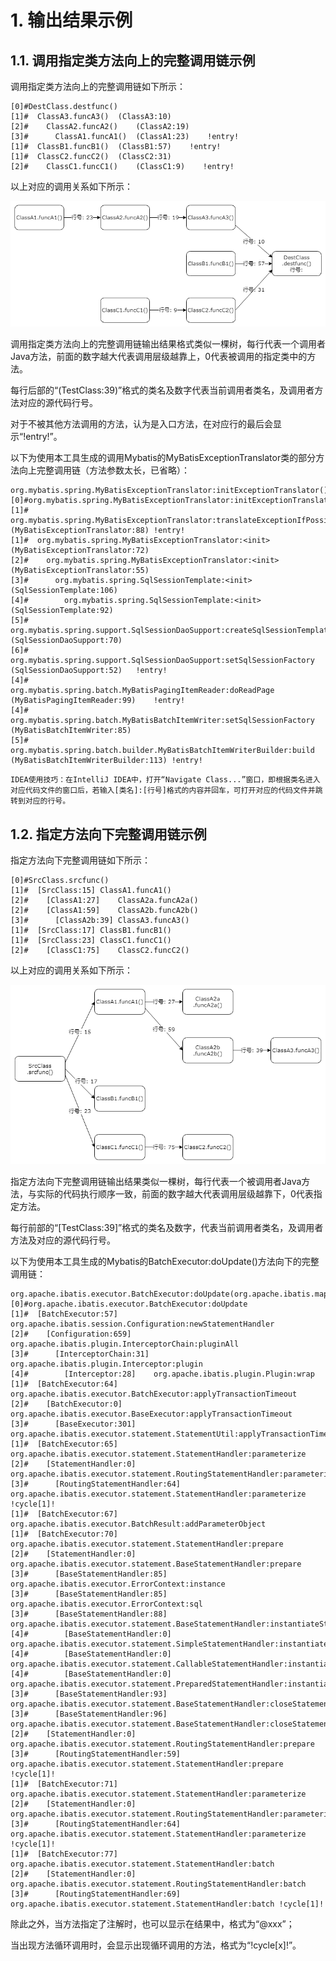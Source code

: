 # 1. 输出结果示例

## 1.1. 调用指定类方法向上的完整调用链示例

调用指定类方法向上的完整调用链如下所示：

```
[0]#DestClass.destfunc()
[1]#  ClassA3.funcA3()	(ClassA3:10)
[2]#    ClassA2.funcA2()	(ClassA2:19)
[3]#      ClassA1.funcA1()	(ClassA1:23)    !entry!
[1]#  ClassB1.funcB1()	(ClassB1:57)    !entry!
[1]#  ClassC2.funcC2()	(ClassC2:31)
[2]#    ClassC1.funcC1()	(ClassC1:9)    !entry!
```

以上对应的调用关系如下所示：

![](pic/example-cg-4callee.png)

调用指定类方法向上的完整调用链输出结果格式类似一棵树，每行代表一个调用者Java方法，前面的数字越大代表调用层级越靠上，0代表被调用的指定类中的方法。

每行后部的“(TestClass:39)”格式的类名及数字代表当前调用者类名，及调用者方法对应的源代码行号。

对于不被其他方法调用的方法，认为是入口方法，在对应行的最后会显示“!entry!”。

以下为使用本工具生成的调用Mybatis的MyBatisExceptionTranslator类的部分方法向上完整调用链（方法参数太长，已省略）：

```
org.mybatis.spring.MyBatisExceptionTranslator:initExceptionTranslator()
[0]#org.mybatis.spring.MyBatisExceptionTranslator:initExceptionTranslator
[1]#  org.mybatis.spring.MyBatisExceptionTranslator:translateExceptionIfPossible	(MyBatisExceptionTranslator:88)	!entry!
[1]#  org.mybatis.spring.MyBatisExceptionTranslator:<init>	(MyBatisExceptionTranslator:72)
[2]#    org.mybatis.spring.MyBatisExceptionTranslator:<init>	(MyBatisExceptionTranslator:55)
[3]#      org.mybatis.spring.SqlSessionTemplate:<init>	(SqlSessionTemplate:106)
[4]#        org.mybatis.spring.SqlSessionTemplate:<init>	(SqlSessionTemplate:92)
[5]#          org.mybatis.spring.support.SqlSessionDaoSupport:createSqlSessionTemplate	(SqlSessionDaoSupport:70)
[6]#            org.mybatis.spring.support.SqlSessionDaoSupport:setSqlSessionFactory	(SqlSessionDaoSupport:52)	!entry!
[4]#        org.mybatis.spring.batch.MyBatisPagingItemReader:doReadPage	(MyBatisPagingItemReader:99)	!entry!
[4]#        org.mybatis.spring.batch.MyBatisBatchItemWriter:setSqlSessionFactory	(MyBatisBatchItemWriter:85)
[5]#          org.mybatis.spring.batch.builder.MyBatisBatchItemWriterBuilder:build	(MyBatisBatchItemWriterBuilder:113)	!entry!
```

`IDEA使用技巧：在IntelliJ IDEA中，打开“Navigate Class...”窗口，即根据类名进入对应代码文件的窗口后，若输入[类名]:[行号]格式的内容并回车，可打开对应的代码文件并跳转到对应的行号。`

## 1.2. 指定方法向下完整调用链示例

指定方法向下完整调用链如下所示：

```
[0]#SrcClass.srcfunc()
[1]#  [SrcClass:15]	ClassA1.funcA1()
[2]#    [ClassA1:27]	ClassA2a.funcA2a()
[2]#    [ClassA1:59]	ClassA2b.funcA2b()
[3]#      [ClassA2b:39]	ClassA3.funcA3()
[1]#  [SrcClass:17]	ClassB1.funcB1()
[1]#  [SrcClass:23]	ClassC1.funcC1()
[2]#    [ClassC1:75]	ClassC2.funcC2()
```

以上对应的调用关系如下所示：

![](pic/example-cg-4caller.png)

指定方法向下完整调用链输出结果类似一棵树，每行代表一个被调用者Java方法，与实际的代码执行顺序一致，前面的数字越大代表调用层级越靠下，0代表指定方法。

每行前部的“\[TestClass:39\]”格式的类名及数字，代表当前调用者类名，及调用者方法及对应的源代码行号。

以下为使用本工具生成的Mybatis的BatchExecutor:doUpdate()方法向下的完整调用链：

```
org.apache.ibatis.executor.BatchExecutor:doUpdate(org.apache.ibatis.mapping.MappedStatement,java.lang.Object)
[0]#org.apache.ibatis.executor.BatchExecutor:doUpdate
[1]#  [BatchExecutor:57]	org.apache.ibatis.session.Configuration:newStatementHandler
[2]#    [Configuration:659]	org.apache.ibatis.plugin.InterceptorChain:pluginAll
[3]#      [InterceptorChain:31]	org.apache.ibatis.plugin.Interceptor:plugin
[4]#        [Interceptor:28]	org.apache.ibatis.plugin.Plugin:wrap
[1]#  [BatchExecutor:64]	org.apache.ibatis.executor.BatchExecutor:applyTransactionTimeout
[2]#    [BatchExecutor:0]	org.apache.ibatis.executor.BaseExecutor:applyTransactionTimeout
[3]#      [BaseExecutor:301]	org.apache.ibatis.executor.statement.StatementUtil:applyTransactionTimeout
[1]#  [BatchExecutor:65]	org.apache.ibatis.executor.statement.StatementHandler:parameterize
[2]#    [StatementHandler:0]	org.apache.ibatis.executor.statement.RoutingStatementHandler:parameterize
[3]#      [RoutingStatementHandler:64]	org.apache.ibatis.executor.statement.StatementHandler:parameterize	!cycle[1]!
[1]#  [BatchExecutor:67]	org.apache.ibatis.executor.BatchResult:addParameterObject
[1]#  [BatchExecutor:70]	org.apache.ibatis.executor.statement.StatementHandler:prepare
[2]#    [StatementHandler:0]	org.apache.ibatis.executor.statement.BaseStatementHandler:prepare
[3]#      [BaseStatementHandler:85]	org.apache.ibatis.executor.ErrorContext:instance
[3]#      [BaseStatementHandler:85]	org.apache.ibatis.executor.ErrorContext:sql
[3]#      [BaseStatementHandler:88]	org.apache.ibatis.executor.statement.BaseStatementHandler:instantiateStatement
[4]#        [BaseStatementHandler:0]	org.apache.ibatis.executor.statement.SimpleStatementHandler:instantiateStatement
[4]#        [BaseStatementHandler:0]	org.apache.ibatis.executor.statement.CallableStatementHandler:instantiateStatement
[4]#        [BaseStatementHandler:0]	org.apache.ibatis.executor.statement.PreparedStatementHandler:instantiateStatement
[3]#      [BaseStatementHandler:93]	org.apache.ibatis.executor.statement.BaseStatementHandler:closeStatement
[3]#      [BaseStatementHandler:96]	org.apache.ibatis.executor.statement.BaseStatementHandler:closeStatement
[2]#    [StatementHandler:0]	org.apache.ibatis.executor.statement.RoutingStatementHandler:prepare
[3]#      [RoutingStatementHandler:59]	org.apache.ibatis.executor.statement.StatementHandler:prepare	!cycle[1]!
[1]#  [BatchExecutor:71]	org.apache.ibatis.executor.statement.StatementHandler:parameterize
[2]#    [StatementHandler:0]	org.apache.ibatis.executor.statement.RoutingStatementHandler:parameterize
[3]#      [RoutingStatementHandler:64]	org.apache.ibatis.executor.statement.StatementHandler:parameterize	!cycle[1]!
[1]#  [BatchExecutor:77]	org.apache.ibatis.executor.statement.StatementHandler:batch
[2]#    [StatementHandler:0]	org.apache.ibatis.executor.statement.RoutingStatementHandler:batch
[3]#      [RoutingStatementHandler:69]	org.apache.ibatis.executor.statement.StatementHandler:batch	!cycle[1]!
```

除此之外，当方法指定了注解时，也可以显示在结果中，格式为“@xxx”；

当出现方法循环调用时，会显示出现循环调用的方法，格式为“!cycle\[x\]!”。
